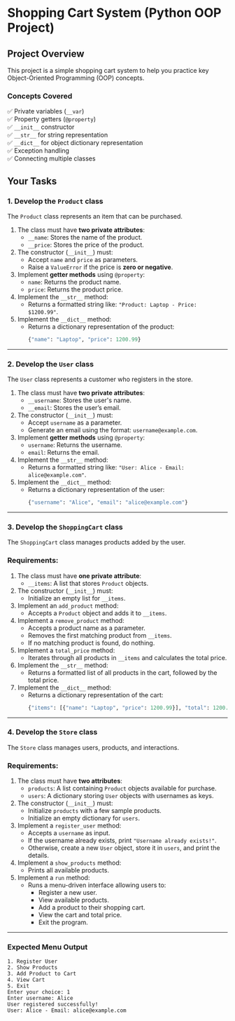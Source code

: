 # Shopping Cart System (Python OOP Project)  

## Project Overview  
This project is a simple shopping cart system to help you practice key Object-Oriented Programming (OOP) concepts.  

### Concepts Covered  
✅ Private variables (`__var`)  
✅ Property getters (`@property`)  
✅ `__init__` constructor  
✅ `__str__` for string representation  
✅ `__dict__` for object dictionary representation  
✅ Exception handling  
✅ Connecting multiple classes  



## Your Tasks

### **1. Develop the `Product` class**  
The `Product` class represents an item that can be purchased.  

1. The class must have **two private attributes**:  
   - `__name`: Stores the name of the product.  
   - `__price`: Stores the price of the product.  
2. The constructor (`__init__`) must:  
   - Accept `name` and `price` as parameters.  
   - Raise a `ValueError` if the price is **zero or negative**.  
3. Implement **getter methods** using `@property`:  
   - `name`: Returns the product name.  
   - `price`: Returns the product price.  
4. Implement the `__str__` method:  
   - Returns a formatted string like: `"Product: Laptop - Price: $1200.99"`.  
5. Implement the `__dict__` method:  
   - Returns a dictionary representation of the product:  
     ```python
     {"name": "Laptop", "price": 1200.99}
     ```

---

### **2. Develop the `User` class**  
The `User` class represents a customer who registers in the store.  

1. The class must have **two private attributes**:  
   - `__username`: Stores the user's name.  
   - `__email`: Stores the user’s email.  
2. The constructor (`__init__`) must:  
   - Accept `username` as a parameter.  
   - Generate an email using the format: `username@example.com`.  
3. Implement **getter methods** using `@property`:  
   - `username`: Returns the username.  
   - `email`: Returns the email.  
4. Implement the `__str__` method:  
   - Returns a formatted string like: `"User: Alice - Email: alice@example.com"`.  
5. Implement the `__dict__` method:  
   - Returns a dictionary representation of the user:  
     ```python
     {"username": "Alice", "email": "alice@example.com"}
     ```

---

### **3. Develop the `ShoppingCart` class**  
The `ShoppingCart` class manages products added by the user.  

### **Requirements:**  
1. The class must have **one private attribute**:  
   - `__items`: A list that stores `Product` objects.  
2. The constructor (`__init__`) must:  
   - Initialize an empty list for `__items`.  
3. Implement an `add_product` method:  
   - Accepts a `Product` object and adds it to `__items`.  
4. Implement a `remove_product` method:  
   - Accepts a product name as a parameter.  
   - Removes the first matching product from `__items`.  
   - If no matching product is found, do nothing.  
5. Implement a `total_price` method:  
   - Iterates through all products in `__items` and calculates the total price.  
6. Implement the `__str__` method:  
   - Returns a formatted list of all products in the cart, followed by the total price.  
7. Implement the `__dict__` method:  
   - Returns a dictionary representation of the cart:  
     ```python
     {"items": [{"name": "Laptop", "price": 1200.99}], "total": 1200.99}
     ```

---

### **4. Develop the `Store` class**  
The `Store` class manages users, products, and interactions.  

### **Requirements:**  
1. The class must have **two attributes**:  
   - `products`: A list containing `Product` objects available for purchase.  
   - `users`: A dictionary storing `User` objects with usernames as keys.  
2. The constructor (`__init__`) must:  
   - Initialize `products` with a few sample products.  
   - Initialize an empty dictionary for `users`.  
3. Implement a `register_user` method:  
   - Accepts a `username` as input.  
   - If the username already exists, print `"Username already exists!"`.  
   - Otherwise, create a new `User` object, store it in `users`, and print the details.  
4. Implement a `show_products` method:  
   - Prints all available products.  
5. Implement a `run` method:  
   - Runs a menu-driven interface allowing users to:  
     - Register a new user.  
     - View available products.  
     - Add a product to their shopping cart.  
     - View the cart and total price.  
     - Exit the program.  

---

### **Expected Menu Output**
```
1. Register User
2. Show Products
3. Add Product to Cart
4. View Cart
5. Exit
Enter your choice: 1
Enter username: Alice
User registered successfully!
User: Alice - Email: alice@example.com
```

